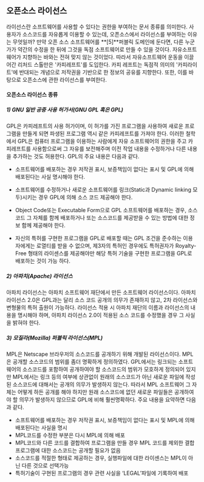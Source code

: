 ## 오픈소스 라이선스

라이선스란 소프트웨어를 사용할 수 있다는 권한을 부여하는 문서 종류를 의미한다. 사용자가 소스코드를 자유롭게 이용할 수 있는데, 오픈소스에서 라이선스를 부여하는 이유는 무엇일까?  만약 오픈 소스 소프트웨어를 **\[5\]**퍼블릭 도메인에 둔다면, 다른 누군가가 약간의 수정을 한 뒤에 그것을 독점 소프트웨어로 만들 수 있을 것이다.  자유소프트웨어가 지향하는 바와는 전혀 맞지 않는 것이었다. 따라서 자유소프트웨어 운동을 이끌어간 리처드 스톨만은 '카피레프트'를 도입한다. 카피 레프트는 독점적 의미의 '카피라이트'에 반대되는 개념으로 저작권을 기반으로 한 정보의 공유를 지향한다. 또한, 이를 바탕으로 오픈소스에 관한 라이선스를 부여한다.

#### 오픈소스 라이선스 종류

##### 1\) **GNU 일반 공중 사용 허가서\(GNU GPL 혹은 GPL\)**

GPL은 카피레프트의 사용 허가이며, 이 허가를 가진 프로그램을 사용하여 새로운 프로그램을 만들게 되면 파생된 프로그램 역시 같은 카피레프트를 가져야 한다. 이러한 철학에서 GPL은 컴퓨터 프로그램을 이용하는 사람에게 자유 소프트웨어의 권한을 주고 카피레프트를 사용함으로써 그 자유를 보전해주며 이전 작업 내용을 수정하거나 다른 내용을 추가하는 것도 허용한다. GPL의 주요 내용은 다음과 같다.

* 소프트웨어를 배포하는 경우 저작권 표시, 보증책임이 없다는 표시 및 GPL에 의해 배포된다는 사실 명시해야 한다.

* 소프트웨어를 수정하거나 새로운 소프트웨어를 링크\(Static과 Dynamic linking 모두\)시키는 경우 GPL에 의해 소스 코드 제공해야 한다.

* Object Code또는 Executable Form으로 GPL 소프트웨어를 배포하는 경우, 소스 코드 그 자체를 함께 배포하거나 또는 소스코드를 제공받을 수 있는 방법에 대한 정보 함께 제공해야 한다.

* 자신의 특허를 구현한 프로그램을 GPL로 배포할 때는 GPL 조건을 준수하는 이용자에게는 로열티를 받을 수 없으며, 제3자의 특허인 경우에도 특허권자가 Royalty-Free 형태의 라이센스를 제공해야만 해당 특허 기술을 구현한 프로그램을 GPL로 배포하는 것이 가능 하다.

##### 2\) **아파치\(Apache\) 라이선스**

아파치 라이선스는 아파치 소프트웨어 재단에서 만든 소프트웨어 라이선스이다. 아파치 라이선스 2.0은 GPL과는 달리 소스 코드 공개의 의무가 존재하지 않고, 2차 라이선스와 변형물의 특허 출원이 가능하다. 라이선스 적용 시 아파치 재단의 이름과 라이선스의 내용을 명시해야 하며, 아파치 라이선스 2.0이 적용된 소스 코드를 수정했을 경우 그 사실을 밝혀야 한다.

##### 3\) **모질라\(Mozilla\) 퍼블릭 라이선스\(MPL\)**

MPL은 Netscape 브라우저의 소스코드를 공개하기 위해 개발된 라이선스이다. MPL은 공개할 소스코드의 범위를 좀더 명확하게 정의하였다. GPL에서는 링크되는 소프트웨어의 소스코드를 포함하여 공개하여야 할 소스코드의 범위가 모호하게 정의되어 있지만 MPL에서는 링크 등의 여부에 상관없이 원래의 소스코드가 아닌 새로운 파일에 작성된 소스코드에 대해서는 공개의 의무가 발생하지 않는다. 따라서 MPL 소프트웨어 그 자체는 어떻게 하든 공개를 해야 하지만 원래 소스코드에 없던 새로운 파일들은 공개하여야 할 의무가 발생하지 않으므로 GPL에 비해 훨씬명확하다. 주요 내용을 요약하면 다음과 같다.

* 소프트웨어를 배포하는 경우 저작권 표시, 보증책임이 없다는 표시 및 MPL에 의해 배포된다는 사실을 명시
* MPL코드를 수정한 부분은 다시 MPL에 의해 배포
* MPL코드와 다른 코드를 결합하여 프로그램을 만들 경우 MPL 코드를 제외한 결합 프로그램에 대한 소스코드는 공개할 필요가 없음
* 소스코드를 적절한 형태로 제공하는 경우, 실행파일에 대한 라이센스는 MPL이 아닌 다른 것으로 선택가능
* 특허기술이 구현된 프로그램의 경우 관련 사실을 ‘LEGAL’파일에 기록하여 배포



